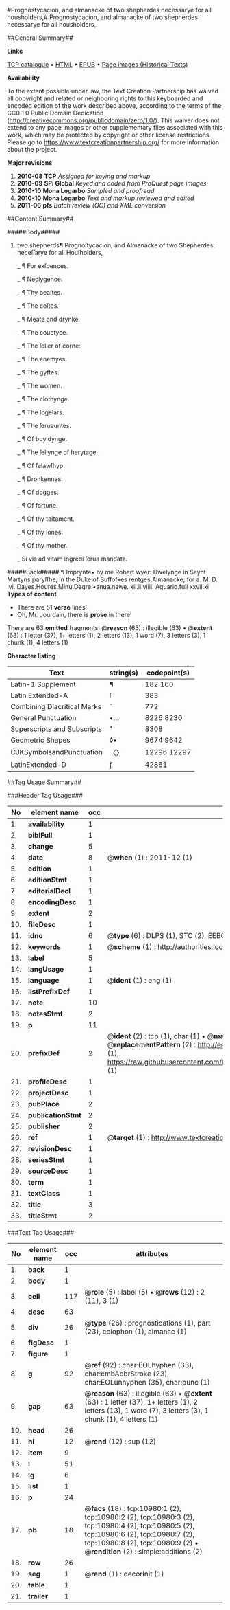 #Prognostycacion, and almanacke of two shepherdes necessarye for all housholders,#
Prognostycacion, and almanacke of two shepherdes necessarye for all housholders,

##General Summary##

**Links**

[TCP catalogue](http://www.ota.ox.ac.uk/tcp/)  • 
[HTML](http://tei.it.ox.ac.uk/tcp/Texts-HTML/free/A17/A17112.html)  • 
[EPUB](http://tei.it.ox.ac.uk/tcp/Texts-EPUB/free/A17/A17112.epub) • 
[Page images (Historical Texts)](https://historicaltexts.jisc.ac.uk/eebo-99846043e)

**Availability**

To the extent possible under law, the Text Creation Partnership has waived all copyright and related or neighboring rights to this keyboarded and encoded edition of the work described above, according to the terms of the CC0 1.0 Public Domain Dedication (http://creativecommons.org/publicdomain/zero/1.0/). This waiver does not extend to any page images or other supplementary files associated with this work, which may be protected by copyright or other license restrictions. Please go to https://www.textcreationpartnership.org/ for more information about the project.

**Major revisions**

1. __2010-08__ __TCP__ *Assigned for keying and markup*
1. __2010-09__ __SPi Global__ *Keyed and coded from ProQuest page images*
1. __2010-10__ __Mona Logarbo__ *Sampled and proofread*
1. __2010-10__ __Mona Logarbo__ *Text and markup reviewed and edited*
1. __2011-06__ __pfs__ *Batch review (QC) and XML conversion*

##Content Summary##

#####Body#####

1. two shepherds¶ Prognoſtycacion, and Almanacke of two Shepherdes:
neceſſarye for all Houſholders,

    _ ¶ For exſpences.

    _ ¶ Neclygence.

    _ ¶ Thy beaſtes.

    _ ¶ The coſtes.

    _ ¶ Meate and drynke.

    _ ¶ The couetyce.

    _ ¶ The ſeller of corne:

    _ ¶ The enemyes.

    _ ¶ The gyftes.

    _ ¶ The women.

    _ ¶ The clothynge.

    _ ¶ The Iogelars.

    _ ¶ The ſeruauntes.

    _ ¶ Of buyldynge.

    _ ¶ The ſellynge of herytage.

    _ ¶ Of felawſhyp.

    _ ¶ Dronkennes.

    _ ¶ Of dogges.

    _ ¶ Of fortune.

    _ ¶ Of thy taſtament.

    _ ¶ Of thy ſones.

    _ ¶ Of thy mother.

    _ Si vis ad vitam ingredi ſerua mandata.

#####Back#####
¶ Imprynte▪ by me Robert wyer: Dwelynge in Seynt Martyns paryſſhe, in the Duke of Suffofkes rentges,Almanacke, for a. M. D. lvi. Dayes.Houres.Minu.Degre.•anua.newe. xii.ii.viiii. Aquario.full xxvii.xi
**Types of content**

  * There are 51 **verse** lines!
  * Oh, Mr. Jourdain, there is **prose** in there!

There are 63 **omitted** fragments! 
 @__reason__ (63) : illegible (63)  •  @__extent__ (63) : 1 letter (37), 1+ letters (1), 2 letters (13), 1 word (7), 3 letters (3), 1 chunk (1), 4 letters (1)

**Character listing**


|Text|string(s)|codepoint(s)|
|---|---|---|
|Latin-1 Supplement|¶ |182 160|
|Latin Extended-A|ſ|383|
|Combining             Diacritical Marks|̄|772|
|General Punctuation|•…|8226 8230|
|Superscripts             and Subscripts|⁴|8308|
|Geometric Shapes|◊▪|9674 9642|
|CJKSymbolsandPunctuation|〈〉|12296 12297|
|LatinExtended-D|ꝭ|42861|

##Tag Usage Summary##

###Header Tag Usage###

|No|element name|occ|attributes|
|---|---|---|---|
|1.|__availability__|1||
|2.|__biblFull__|1||
|3.|__change__|5||
|4.|__date__|8| @__when__ (1) : 2011-12 (1)|
|5.|__edition__|1||
|6.|__editionStmt__|1||
|7.|__editorialDecl__|1||
|8.|__encodingDesc__|1||
|9.|__extent__|2||
|10.|__fileDesc__|1||
|11.|__idno__|6| @__type__ (6) : DLPS (1), STC (2), EEBO-CITATION (1), PROQUEST (1), VID (1)|
|12.|__keywords__|1| @__scheme__ (1) : http://authorities.loc.gov/ (1)|
|13.|__label__|5||
|14.|__langUsage__|1||
|15.|__language__|1| @__ident__ (1) : eng (1)|
|16.|__listPrefixDef__|1||
|17.|__note__|10||
|18.|__notesStmt__|2||
|19.|__p__|11||
|20.|__prefixDef__|2| @__ident__ (2) : tcp (1), char (1)  •  @__matchPattern__ (2) : ([0-9\-]+):([0-9IVX]+) (1), (.+) (1)  •  @__replacementPattern__ (2) : http://eebo.chadwyck.com/downloadtiff?vid=$1&page=$2 (1), https://raw.githubusercontent.com/textcreationpartnership/Texts/master/tcpchars.xml#$1 (1)|
|21.|__profileDesc__|1||
|22.|__projectDesc__|1||
|23.|__pubPlace__|2||
|24.|__publicationStmt__|2||
|25.|__publisher__|2||
|26.|__ref__|1| @__target__ (1) : http://www.textcreationpartnership.org/docs/. (1)|
|27.|__revisionDesc__|1||
|28.|__seriesStmt__|1||
|29.|__sourceDesc__|1||
|30.|__term__|1||
|31.|__textClass__|1||
|32.|__title__|3||
|33.|__titleStmt__|2||


###Text Tag Usage###

|No|element name|occ|attributes|
|---|---|---|---|
|1.|__back__|1||
|2.|__body__|1||
|3.|__cell__|117| @__role__ (5) : label (5)  •  @__rows__ (12) : 2 (11), 3 (1)|
|4.|__desc__|63||
|5.|__div__|26| @__type__ (26) : prognostications (1), part (23), colophon (1), almanac (1)|
|6.|__figDesc__|1||
|7.|__figure__|1||
|8.|__g__|92| @__ref__ (92) : char:EOLhyphen (33), char:cmbAbbrStroke (23), char:EOLunhyphen (35), char:punc (1)|
|9.|__gap__|63| @__reason__ (63) : illegible (63)  •  @__extent__ (63) : 1 letter (37), 1+ letters (1), 2 letters (13), 1 word (7), 3 letters (3), 1 chunk (1), 4 letters (1)|
|10.|__head__|26||
|11.|__hi__|12| @__rend__ (12) : sup (12)|
|12.|__item__|9||
|13.|__l__|51||
|14.|__lg__|6||
|15.|__list__|1||
|16.|__p__|24||
|17.|__pb__|18| @__facs__ (18) : tcp:10980:1 (2), tcp:10980:2 (2), tcp:10980:3 (2), tcp:10980:4 (2), tcp:10980:5 (2), tcp:10980:6 (2), tcp:10980:7 (2), tcp:10980:8 (2), tcp:10980:9 (2)  •  @__rendition__ (2) : simple:additions (2)|
|18.|__row__|26||
|19.|__seg__|1| @__rend__ (1) : decorInit (1)|
|20.|__table__|1||
|21.|__trailer__|1||
